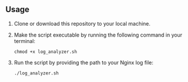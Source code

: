 ## Usage

1. Clone or download this repository to your local machine.

2. Make the script executable by running the following command in your terminal:

   ```
   chmod +x log_analyzer.sh
   ```

3. Run the script by providing the path to your Nginx log file:

   ```
   ./log_analyzer.sh
   ```


